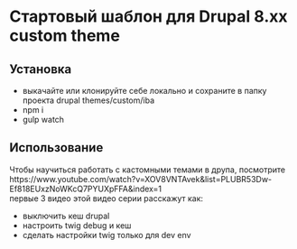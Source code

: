 <h1>Стартовый шаблон для Drupal 8.xx custom theme</h1>

<h2>Установка</h2>
<ul>
<li>выкачайте или клонируйте себе локально и сохраните в папку проекта drupal themes/custom/iba</li>
<li>npm i</li>
<li>gulp watch</li>
</ul>

<h2>Использование</h2>
Чтобы научиться работать с кастомными темами в друпа, посмотрите<br/>
https://www.youtube.com/watch?v=XOV8VNTAvek&list=PLUBR53Dw-Ef818EUxzNoWKcQ7PYUXpFFA&index=1<br>
первые 3 видео этой видео серии расскажут как:
<ul>
<li>выключить кеш drupal</li>
<li>настроить twig debug и кеш</li>
<li>сделать настройки twig только для dev env</li>
</ul>